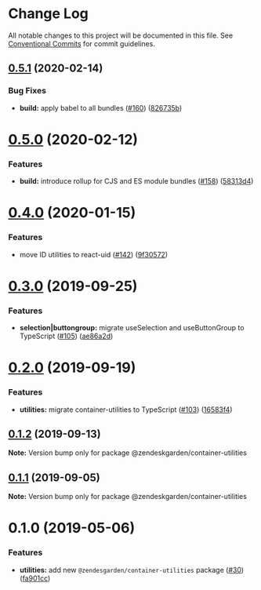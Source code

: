 # Change Log

All notable changes to this project will be documented in this file.
See [Conventional Commits](https://conventionalcommits.org) for commit guidelines.

## [0.5.1](https://github.com/zendeskgarden/react-containers/compare/@zendeskgarden/container-utilities@0.5.0...@zendeskgarden/container-utilities@0.5.1) (2020-02-14)


### Bug Fixes

* **build:** apply babel to all bundles ([#160](https://github.com/zendeskgarden/react-containers/issues/160)) ([826735b](https://github.com/zendeskgarden/react-containers/commit/826735bba881d5247b423ffb61cf9643c6599d16))





# [0.5.0](https://github.com/zendeskgarden/react-containers/compare/@zendeskgarden/container-utilities@0.4.0...@zendeskgarden/container-utilities@0.5.0) (2020-02-12)


### Features

* **build:** introduce rollup for CJS and ES module bundles ([#158](https://github.com/zendeskgarden/react-containers/issues/158)) ([58313d4](https://github.com/zendeskgarden/react-containers/commit/58313d486e3bfa023e2c9d090149d7ec358d0cd0))





# [0.4.0](https://github.com/zendeskgarden/react-containers/compare/@zendeskgarden/container-utilities@0.3.0...@zendeskgarden/container-utilities@0.4.0) (2020-01-15)


### Features

* move ID utilities to react-uid ([#142](https://github.com/zendeskgarden/react-containers/issues/142)) ([9f30572](https://github.com/zendeskgarden/react-containers/commit/9f3057202c94ca497b11b6f05ef649c87d5a5716))





# [0.3.0](https://github.com/zendeskgarden/react-containers/compare/@zendeskgarden/container-utilities@0.2.0...@zendeskgarden/container-utilities@0.3.0) (2019-09-25)


### Features

* **selection|buttongroup:** migrate useSelection and useButtonGroup to TypeScript ([#105](https://github.com/zendeskgarden/react-containers/issues/105)) ([ae86a2d](https://github.com/zendeskgarden/react-containers/commit/ae86a2d))





# [0.2.0](https://github.com/zendeskgarden/react-containers/compare/@zendeskgarden/container-utilities@0.1.2...@zendeskgarden/container-utilities@0.2.0) (2019-09-19)


### Features

* **utilities:** migrate container-utilities to TypeScript ([#103](https://github.com/zendeskgarden/react-containers/issues/103)) ([16583f4](https://github.com/zendeskgarden/react-containers/commit/16583f4))





## [0.1.2](https://github.com/zendeskgarden/react-containers/compare/@zendeskgarden/container-utilities@0.1.1...@zendeskgarden/container-utilities@0.1.2) (2019-09-13)

**Note:** Version bump only for package @zendeskgarden/container-utilities





## [0.1.1](https://github.com/zendeskgarden/react-containers/compare/@zendeskgarden/container-utilities@0.1.0...@zendeskgarden/container-utilities@0.1.1) (2019-09-05)

**Note:** Version bump only for package @zendeskgarden/container-utilities





# 0.1.0 (2019-05-06)


### Features

* **utilities:** add new `@zendesgarden/container-utilities` package ([#30](https://github.com/zendeskgarden/react-containers/issues/30)) ([fa901cc](https://github.com/zendeskgarden/react-containers/commit/fa901cc))
